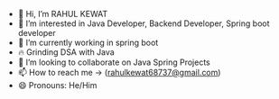 - 👋 Hi, I’m RAHUL KEWAT
- 👀 I’m interested in Java Developer, Backend Developer, Spring boot developer
- 🌱 I’m currently working in spring boot
- 🔥 Grinding DSA with Java
- 💞️ I’m looking to collaborate on Java Spring Projects
- 📫 How to reach me -> (rahulkewat68737@gmail.com) 
- 😄 Pronouns: He/Him

<!---
rahulkewat001/rahulkewat001 is a ✨ special ✨ repository because its `README.md` (this file) appears on your GitHub profile.
You can click the Preview link to take a look at your changes.
--->

